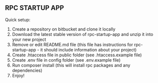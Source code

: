 RPC STARTUP APP
---------------

Quick setup:
1. Create a repository on bitbucket and clone it locally
2. Download the latest stable version of rpc-startup-app and unzip it into your new project
3. Remove or edit README.md file (this file has instructions for rpc-startup-app - it should include information about your project)
4. Create .htaccess file in public folder (see .htaccess.example file)
5. Create .env file in config folder (see .env.example file)
6. Run composer install (this will install rpc packages and any dependencies)
7. Enjoy!
